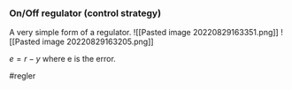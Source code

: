 ### On/Off regulator (control strategy)
A very simple form of a regulator.
![[Pasted image 20220829163351.png]]
![[Pasted image 20220829163205.png]]

$e = r - y$
where e is the error.

#regler 